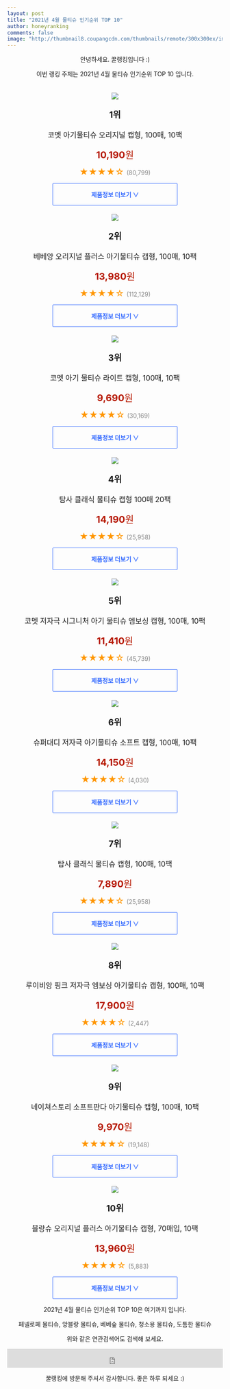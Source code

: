 ```yaml
--- 
layout: post 
title: "2021년 4월 물티슈 인기순위 TOP 10" 
author: honeyranking 
comments: false 
image: "http://thumbnail8.coupangcdn.com/thumbnails/remote/300x300ex/image/retail/images/62877322306564-09c49536-7700-4e3c-b0fd-07ed745db137.jpg" 
--- 
```

<p style="text-align: center;">안녕하세요. 꿀랭킹입니다 :)</p> <p style="text-align: center;">이번 랭킹 주제는 2021년 4월 물티슈 인기순위 TOP 10 입니다.</p><center><img src="http://thumbnail8.coupangcdn.com/thumbnails/remote/300x300ex/image/retail/images/62877322306564-09c49536-7700-4e3c-b0fd-07ed745db137.jpg" style="margin-top:20px" /></center> <p style="text-align: center; font-size: 20px"><b>1위</b></p> <p style="text-align: center; font-size: 17px">코멧 아기물티슈 오리지널 캡형, 100매, 10팩</p> <p style="text-align: center;"><span style="color: #b61800; font-size: 22px;"><b>10,190</b>원</span></p> <p style="text-align: center;"><span style="color: #ff9600; font-size: 20px;">★★★★☆ </span><span style="color: #878787;">(80,799)</span></p> <center><a href="https://coupa.ng/bVtQkz"> <div style="font-size: 14px; display: inline-block; padding: 15px 90px; color: #346aff; border-radius: 2px; border: 1px solid #346aff; cursor: pointer;"><b>제품정보 더보기 &or;</b></div> </a></center><center><img src="http://thumbnail7.coupangcdn.com/thumbnails/remote/300x300ex/image/retail/images/13447155586685-ed510afb-8654-452d-b710-caf7140b49fd.jpg" style="margin-top:20px" /></center> <p style="text-align: center; font-size: 20px"><b>2위</b></p> <p style="text-align: center; font-size: 17px">베베앙 오리지널 플러스 아기물티슈 캡형, 100매, 10팩</p> <p style="text-align: center;"><span style="color: #b61800; font-size: 22px;"><b>13,980</b>원</span></p> <p style="text-align: center;"><span style="color: #ff9600; font-size: 20px;">★★★★☆ </span><span style="color: #878787;">(112,129)</span></p> <center><a href="https://coupa.ng/bVtQkB"> <div style="font-size: 14px; display: inline-block; padding: 15px 90px; color: #346aff; border-radius: 2px; border: 1px solid #346aff; cursor: pointer;"><b>제품정보 더보기 &or;</b></div> </a></center><center><img src="http://thumbnail7.coupangcdn.com/thumbnails/remote/300x300ex/image/product/image/vendoritem/2019/05/15/4403776133/c190a91c-dfc3-4e60-a6b2-8b5fa7e88885.jpg" style="margin-top:20px" /></center> <p style="text-align: center; font-size: 20px"><b>3위</b></p> <p style="text-align: center; font-size: 17px">코멧 아기 물티슈 라이트 캡형, 100매, 10팩</p> <p style="text-align: center;"><span style="color: #b61800; font-size: 22px;"><b>9,690</b>원</span></p> <p style="text-align: center;"><span style="color: #ff9600; font-size: 20px;">★★★★☆ </span><span style="color: #878787;">(30,169)</span></p> <center><a href="https://coupa.ng/bVtQkF"> <div style="font-size: 14px; display: inline-block; padding: 15px 90px; color: #346aff; border-radius: 2px; border: 1px solid #346aff; cursor: pointer;"><b>제품정보 더보기 &or;</b></div> </a></center><center><img src="http://thumbnail10.coupangcdn.com/thumbnails/remote/300x300ex/image/retail/images/436314960169675-7d07cfe9-db8d-4489-a637-c94000037e0c.jpg" style="margin-top:20px" /></center> <p style="text-align: center; font-size: 20px"><b>4위</b></p> <p style="text-align: center; font-size: 17px">탐사 클래식 물티슈 캡형 100매 20팩</p> <p style="text-align: center;"><span style="color: #b61800; font-size: 22px;"><b>14,190</b>원</span></p> <p style="text-align: center;"><span style="color: #ff9600; font-size: 20px;">★★★★☆ </span><span style="color: #878787;">(25,958)</span></p> <center><a href="https://coupa.ng/bVtQkJ"> <div style="font-size: 14px; display: inline-block; padding: 15px 90px; color: #346aff; border-radius: 2px; border: 1px solid #346aff; cursor: pointer;"><b>제품정보 더보기 &or;</b></div> </a></center><center><img src="http://thumbnail6.coupangcdn.com/thumbnails/remote/300x300ex/image/retail/images/11443112990238-d387c2fb-67ab-4c0d-ab4a-155bf370bfd8.jpg" style="margin-top:20px" /></center> <p style="text-align: center; font-size: 20px"><b>5위</b></p> <p style="text-align: center; font-size: 17px">코멧 저자극 시그니처 아기 물티슈 엠보싱 캡형, 100매, 10팩</p> <p style="text-align: center;"><span style="color: #b61800; font-size: 22px;"><b>11,410</b>원</span></p> <p style="text-align: center;"><span style="color: #ff9600; font-size: 20px;">★★★★☆ </span><span style="color: #878787;">(45,739)</span></p> <center><a href="https://coupa.ng/bVtQkL"> <div style="font-size: 14px; display: inline-block; padding: 15px 90px; color: #346aff; border-radius: 2px; border: 1px solid #346aff; cursor: pointer;"><b>제품정보 더보기 &or;</b></div> </a></center><center><img src="http://thumbnail9.coupangcdn.com/thumbnails/remote/300x300ex/image/retail/images/12528597767971-c62b3f3f-cd3d-490c-9615-d9879672236a.jpg" style="margin-top:20px" /></center> <p style="text-align: center; font-size: 20px"><b>6위</b></p> <p style="text-align: center; font-size: 17px">슈퍼대디 저자극 아기물티슈 소프트 캡형, 100매, 10팩</p> <p style="text-align: center;"><span style="color: #b61800; font-size: 22px;"><b>14,150</b>원</span></p> <p style="text-align: center;"><span style="color: #ff9600; font-size: 20px;">★★★★☆ </span><span style="color: #878787;">(4,030)</span></p> <center><a href="https://coupa.ng/bVtQkN"> <div style="font-size: 14px; display: inline-block; padding: 15px 90px; color: #346aff; border-radius: 2px; border: 1px solid #346aff; cursor: pointer;"><b>제품정보 더보기 &or;</b></div> </a></center><center><img src="http://thumbnail7.coupangcdn.com/thumbnails/remote/300x300ex/image/retail/images/164153445891991-af0d5790-2402-4a6d-95d6-25a2bbd579d1.jpg" style="margin-top:20px" /></center> <p style="text-align: center; font-size: 20px"><b>7위</b></p> <p style="text-align: center; font-size: 17px">탐사 클래식 물티슈 캡형, 100매, 10팩</p> <p style="text-align: center;"><span style="color: #b61800; font-size: 22px;"><b>7,890</b>원</span></p> <p style="text-align: center;"><span style="color: #ff9600; font-size: 20px;">★★★★☆ </span><span style="color: #878787;">(25,958)</span></p> <center><a href="https://coupa.ng/bVtQkP"> <div style="font-size: 14px; display: inline-block; padding: 15px 90px; color: #346aff; border-radius: 2px; border: 1px solid #346aff; cursor: pointer;"><b>제품정보 더보기 &or;</b></div> </a></center><center><img src="http://thumbnail8.coupangcdn.com/thumbnails/remote/300x300ex/image/retail/images/2020/06/10/11/8/73d0cede-023c-444d-9345-4835137c534c.jpg" style="margin-top:20px" /></center> <p style="text-align: center; font-size: 20px"><b>8위</b></p> <p style="text-align: center; font-size: 17px">루이비앙 핑크 저자극 엠보싱 아기물티슈 캡형, 100매, 10팩</p> <p style="text-align: center;"><span style="color: #b61800; font-size: 22px;"><b>17,900</b>원</span></p> <p style="text-align: center;"><span style="color: #ff9600; font-size: 20px;">★★★★☆ </span><span style="color: #878787;">(2,447)</span></p> <center><a href="https://coupa.ng/bVtQkS"> <div style="font-size: 14px; display: inline-block; padding: 15px 90px; color: #346aff; border-radius: 2px; border: 1px solid #346aff; cursor: pointer;"><b>제품정보 더보기 &or;</b></div> </a></center><center><img src="http://thumbnail6.coupangcdn.com/thumbnails/remote/300x300ex/image/retail/images/2429643485711181-bb0ddf67-97ca-443e-9745-2ed9e0afbfe6.jpg" style="margin-top:20px" /></center> <p style="text-align: center; font-size: 20px"><b>9위</b></p> <p style="text-align: center; font-size: 17px">네이쳐스토리 소프트판다 아기물티슈 캡형, 100매, 10팩</p> <p style="text-align: center;"><span style="color: #b61800; font-size: 22px;"><b>9,970</b>원</span></p> <p style="text-align: center;"><span style="color: #ff9600; font-size: 20px;">★★★★☆ </span><span style="color: #878787;">(19,148)</span></p> <center><a href="https://coupa.ng/bVtQkU"> <div style="font-size: 14px; display: inline-block; padding: 15px 90px; color: #346aff; border-radius: 2px; border: 1px solid #346aff; cursor: pointer;"><b>제품정보 더보기 &or;</b></div> </a></center><center><img src="http://thumbnail8.coupangcdn.com/thumbnails/remote/300x300ex/image/retail/images/351617950553506-1f058cc4-065c-4e8c-b901-a6f454f9f2d5.jpg" style="margin-top:20px" /></center> <p style="text-align: center; font-size: 20px"><b>10위</b></p> <p style="text-align: center; font-size: 17px">블랑슈 오리지널 플러스 아기물티슈 캡형, 70매입, 10팩</p> <p style="text-align: center;"><span style="color: #b61800; font-size: 22px;"><b>13,960</b>원</span></p> <p style="text-align: center;"><span style="color: #ff9600; font-size: 20px;">★★★★☆ </span><span style="color: #878787;">(5,883)</span></p> <center><a href="https://coupa.ng/bVtQkV"> <div style="font-size: 14px; display: inline-block; padding: 15px 90px; color: #346aff; border-radius: 2px; border: 1px solid #346aff; cursor: pointer;"><b>제품정보 더보기 &or;</b></div> </a></center> <p style="text-align: center;"> </p> <p style="text-align: center;"> </p> <p style="text-align: center;">2021년 4월 물티슈 인기순위 TOP 10은 여기까지 입니다.</p> <p style="text-align: center;">페넬로페 물티슈, 앙블랑 물티슈, 베베숲 물티슈, 청소용 물티슈, 도톰한 물티슈</p> <p style="text-align: center;">위와 같은 연관검색어도 검색해 보세요.</p> <iframe src="https://coupa.ng/bSaIdo" width="100%" height="44" frameborder="0" scrolling="no" referrerpolicy="unsafe-url"></iframe> <p style="text-align: center;">꿀랭킹에 방문해 주셔서 감사합니다. 좋은 하루 되세요 :)</p>
